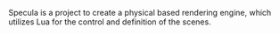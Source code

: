 Specula is a project to create a physical based rendering engine, which
utilizes Lua for the control and definition of the scenes.

